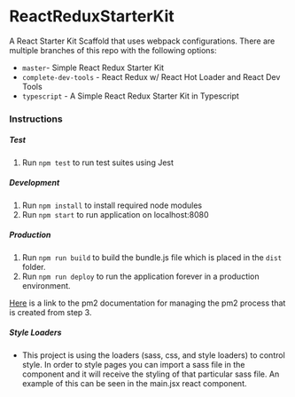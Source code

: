 # ReactReduxStarterKit
A React Starter Kit Scaffold that uses webpack configurations. There are multiple branches of this repo
with the following options:
- `master`- Simple React Redux Starter Kit
- `complete-dev-tools` - React Redux w/ React Hot Loader and React Dev Tools
- `typescript` - A Simple React Redux Starter Kit in Typescript

### Instructions

##### Test
1. Run `npm test` to run test suites using Jest

##### Development
1. Run `npm install` to install required node modules
2. Run `npm start` to run application on localhost:8080

##### Production
1. Run `npm run build` to build the bundle.js file which is placed in the `dist` folder.
2. Run `npm run deploy` to run the application forever in a production environment.

[Here][1] is a link to the pm2 documentation for managing the pm2 process that is created from step 3.

[1]: https://github.com/Unitech/pm2

##### Style Loaders
- This project is using the loaders (sass, css, and style loaders) to control style.
In order to style pages you can import a sass file in the component and it will
receive the styling of that particular sass file. An example of this can be seen in the main.jsx
react component.
